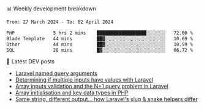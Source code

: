 📊 Weekly development breakdown
<!--START_SECTION:waka-->

```txt
From: 27 March 2024 - To: 02 April 2024

PHP              5 hrs 2 mins    ██████████████████░░░░░░░   72.00 %
Blade Template   44 mins         ██▓░░░░░░░░░░░░░░░░░░░░░░   10.69 %
Other            44 mins         ██▓░░░░░░░░░░░░░░░░░░░░░░   10.59 %
SQL              28 mins         █▓░░░░░░░░░░░░░░░░░░░░░░░   06.72 %
```

<!--END_SECTION:waka-->

📕 Latest DEV posts
<!-- BLOG-POST-LIST:START -->
- [Laravel named query arguments](https://dev.to/michaelvickersuk/laravel-named-query-arguments-28kd)
- [Determining if multiple inputs have values with Laravel](https://dev.to/michaelvickersuk/determining-if-multiple-inputs-have-values-with-laravel-km6)
- [Array inputs validation and the N+1 query problem in Laravel](https://dev.to/michaelvickersuk/array-inputs-validation-and-the-n1-query-problem-in-laravel-2agb)
- [Array initialisation and key data types in PHP](https://dev.to/michaelvickersuk/array-initialisation-and-key-data-types-in-php-1e5b)
- [Same string, different output... how Laravel&#39;s slug &amp; snake helpers differ](https://dev.to/michaelvickersuk/same-string-different-output-how-laravels-slug-snake-helpers-differ-1ccj)
<!-- BLOG-POST-LIST:END -->
